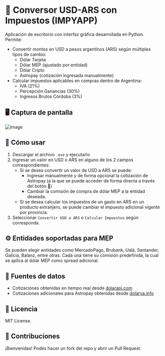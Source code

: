 # 💱 Conversor USD-ARS con Impuestos (IMPYAPP)

Aplicación de escritorio con interfaz gráfica desarrollada en Python. Permite:

- Convertir montos en USD a pesos argentinos (ARS) según múltiples tipos de cambio:
  - Dólar Tarjeta
  - Dólar MEP (ajustado por entidad)
  - Dólar Cripto
  - Astropay (cotización ingresada manualmente)
- Calcular impuestos aplicables en compras dentro de Argentina:
  - IVA (21%)
  - Percepción Ganancias (30%)
  - Ingresos Brutos Córdoba (3%)

## 🖥️ Captura de pantalla

![image](https://github.com/user-attachments/assets/aa3ab7b9-f826-4095-ae69-a967fdf62627)

## 🚀 Cómo usar

1. Descargar el archivo `.exe` y ejecutarlo
2. Ingresar un valor en USD o ARS en alguno de los 2 campos correspondientes:
   - Si se desea convertir un valor de USD a ARS se puede:
     - Ingresar manualmente y de forma opcional la cotización de Astropay (a la que se puede acceder de forma directa a través del botón 🔗)
     - Cambiar la comisión de compra de dólar MEP a la entidad deseada.
   - Si se desea calcular los impuestos de un gasto en ARS en un producto extranjero, se puede cambiar el impuesto adicional vigente por provincia.
3. Seleccionar `Convertir USD a ARS` o `Calcular Impuestos` según corresponda.

## ⚙️ Entidades soportadas para MEP

Se pueden elegir entidades como MercadoPago, Brubank, Ualá, Santander, Galicia, Balanz, entre otras. Cada una tiene su comisión predefinida, la cual se aplica al dólar MEP como spread adicional.

## 🧠 Fuentes de datos

- Cotizaciones obtenidas en tiempo real desde [dolarapi.com](https://dolarapi.com)
- Cotizaciones adicionales para Astropay obtenidas desde [dolarya.info](https://www.dolarya.info/)

## 📄 Licencia

MIT License.

## 🤝 Contribuciones

¡Bienvenidas! Podés hacer un fork del repo y abrir un Pull Request.
